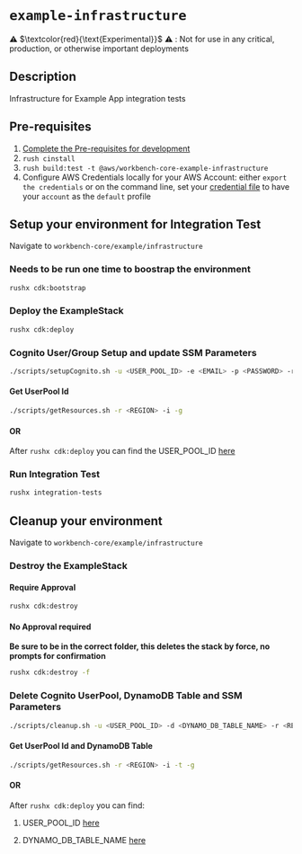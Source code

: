 # `example-infrastructure`

⚠️ $\textcolor{red}{\text{Experimental}}$ ⚠️ : Not for use in any critical, production, or otherwise important deployments

 ## Description

 Infrastructure for Example App integration tests

 ## Pre-requisites
 1. [Complete the Pre-requisites for development](./../../../DEVELOPMENT.md/#prerequisites-for-development)
 2. `rush cinstall`
 3. `rush build:test -t @aws/workbench-core-example-infrastructure`
 4. Configure AWS Credentials locally for your AWS Account: either `export the credentials` or on the command line, set your [credential file](https://docs.aws.amazon.com/cli/latest/userguide/cli-configure-profiles.html) to have your `account` as the `default` profile

 ## Setup your environment for Integration Test
 Navigate to `workbench-core/example/infrastructure`

 ### Needs to be run one time to boostrap the environment
```bash
rushx cdk:bootstrap
```

### Deploy the ExampleStack
```bash
rushx cdk:deploy
```

### Cognito User/Group Setup and update SSM Parameters
```bash
./scripts/setupCognito.sh -u <USER_POOL_ID> -e <EMAIL> -p <PASSWORD> -r <REGION> -c
```

#### Get UserPool Id
```bash
./scripts/getResources.sh -r <REGION> -i -g
```

#### OR
After `rushx cdk:deploy` you can find the USER_POOL_ID [here](./src/config/testEnv.json#L13)

### Run Integration Test
```bash
rushx integration-tests
```

## Cleanup your environment
Navigate to `workbench-core/example/infrastructure`

### Destroy the ExampleStack
#### Require Approval
```bash
rushx cdk:destroy
```

#### No Approval required
**Be sure to be in the correct folder, this deletes the stack by force, no prompts for confirmation**
```bash
rushx cdk:destroy -f
```

### Delete Cognito UserPool, DynamoDB Table and SSM Parameters
```bash
./scripts/cleanup.sh -u <USER_POOL_ID> -d <DYNAMO_DB_TABLE_NAME> -r <REGION> -p -c
```

#### Get UserPool Id and DynamoDB Table
```bash
./scripts/getResources.sh -r <REGION> -i -t -g
```

#### OR
After `rushx cdk:deploy` you can find:

1. USER_POOL_ID [here](./src/config/testEnv.json#L13)

2. DYNAMO_DB_TABLE_NAME [here](./src/config/testEnv.json#L12)